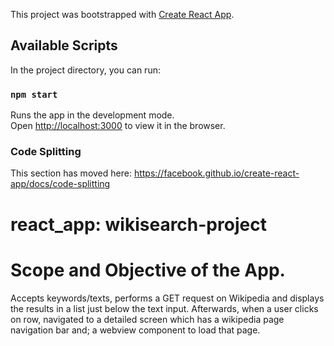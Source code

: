 This project was bootstrapped with [Create React App](https://github.com/facebook/create-react-app).

## Available Scripts

In the project directory, you can run:

### `npm start`

Runs the app in the development mode.<br>
Open [http://localhost:3000](http://localhost:3000) to view it in the browser.


### Code Splitting

This section has moved here: https://facebook.github.io/create-react-app/docs/code-splitting

# react_app: wikisearch-project
# Scope and Objective of the App.
Accepts keywords/texts, performs a GET request on Wikipedia and displays the results in a list just below the text input. Afterwards, when a user clicks on row, navigated to a detailed screen which has a wikipedia page navigation bar and;
a webview component to load that page.

